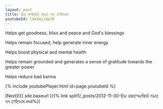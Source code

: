 ```yaml
---
layout: post
title: ਓਮ ਲਾਵੇਭਯੋ ਨਮਹ ੧੧ ਟਾਇਮਸ
youtubeId: l4eZmjiXpJ0
---
```

 
 
Helps get goodness, bliss and peace and God's blessings
 
Helps remain focused, help generate inner energy 
 
Helps boost physical and mental health 
 
Helps remain grounded and generates a sense of gratitude towards the greater power 
 
Helps reduce bad karma
 
 
 
 


{% include youtubePlayer.html id=page.youtubeId %}
 
[Next]({{ site.baseurl }}{% link  split1/_posts/2012-11-30-ਓਮ ਕਸ਼ਟਾਅਭਿਯੋ ਨਮਹ ੧੧ ਟਾਇਮਸ.md%})
 
